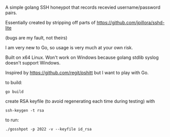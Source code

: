A simple golang SSH honeypot that records recevied username/password pairs.

Essentially created by stripping off parts of https://github.com/jpillora/sshd-lite

(bugs are my fault, not theirs)

I am very new to Go, so usage is very much at your own risk.

Built on x64 Linux. Won't work on Windows because golang stdlib syslog doesn't support Windows. 

Inspired by https://github.com/regit/pshitt but I want to play with Go. 

to build:

    go build

create RSA keyfile (to avoid regenerating each time during testing) with

    ssh-keygen -t rsa

to run:

    ./gosshpot -p 2022 -v --keyfile id_rsa 


